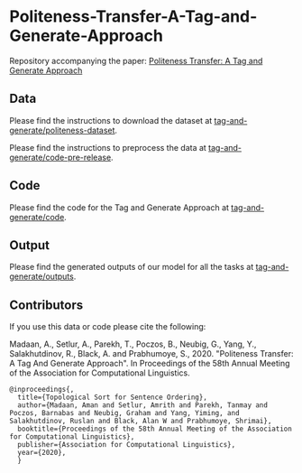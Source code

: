 # Politeness-Transfer-A-Tag-and-Generate-Approach
Repository accompanying the paper: [Politeness Transfer: A Tag and Generate Approach](https://arxiv.org/pdf/2004.14257.pdf)

## Data
Please find the instructions to download the dataset at [tag-and-generate/politeness-dataset](https://github.com/tag-and-generate/politeness-dataset).

Please find the instructions to preprocess the data at [tag-and-generate/code-pre-release](https://github.com/tag-and-generate/code-pre-release).

## Code
Please find the code for the Tag and Generate Approach at [tag-and-generate/code](https://github.com/tag-and-generate/code).

## Output
Please find the generated outputs of our model for all the tasks at [tag-and-generate/outputs](https://github.com/tag-and-generate/outputs).

## Contributors
If you use this data or code please cite the following:

Madaan, A., Setlur, A., Parekh, T., Poczos, B., Neubig, G., Yang, Y., Salakhutdinov, R., Black, A. and Prabhumoye, S., 2020. "Politeness Transfer: A Tag And Generate Approach". In Proceedings of the 58th Annual Meeting of the Association for Computational Linguistics.

    @inproceedings{,
      title={Topological Sort for Sentence Ordering},
      author={Madaan, Aman and Setlur, Amrith and Parekh, Tanmay and Poczos, Barnabas and Neubig, Graham and Yang, Yiming, and Salakhutdinov, Ruslan and Black, Alan W and Prabhumoye, Shrimai},
      booktitle={Proceedings of the 58th Annual Meeting of the Association for Computational Linguistics},
      publisher={Association for Computational Linguistics},
      year={2020},
      }
